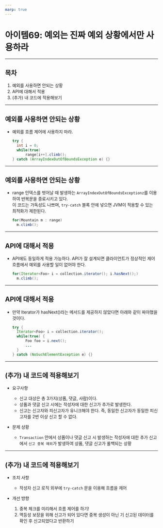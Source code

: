 ```yaml
---
marp: true
---
```


# 아이템69: 예외는 진짜 예외 상황에서만 사용하라

---

## 목차

1. 예외를 사용하면 안되는 상황
2. API에 대해서 적용
3. (추가) 내 코드에 적용해보기

---

## 예외를 사용하면 안되는 상황

- 예외를 흐름 제어에 사용하지 마라.
  ```java
  try {
	int i = 0;
	while(true)
		range[i++].climb();
  } catch (ArrayIndexOutOfBoundsException e) {}
  ```
---

## 예외를 사용하면 안되는 상황

- range 인덱스를 벗어날 때 발생하는 `ArrayIndexOutOfBoundsExceptionz`를 이용하여 반복문을 종료시키고 있다.  
  이 코드는 가독성도 나쁘며, `try-catch` 블록 안에 넣으면 JVM이 적용할 수 있는 최적화가 제한된다.
  ```java
  for(Mountain m : range)
	m.climb();
  ```

---

## API에 대해서 적용

- API에도 동일하게 적용 가능하다. API가 잘 설계되면 클라이언트가 정상적인 제어 흐름에서 예외를 사용할 일이 없어야 한다.
  ```java
  for(Iterator<Foo> i = collection.iterator(); i.hasNext();)
	m.climb();
  ```

---

## API에 대해서 적용

- 만약 Iterator가 hasNext()라는 메서드를 제공하지 않았다면 아래와 같이 짜야했을 것이다.
  ```java
  try {
	Iterator<Foo> i = collection.iterator();
	while(true) {
		Foo foo = i.next();
		...
    }
  } catch (NoSuchElementException e) {}
  ```

---

## (추가) 내 코드에 적용해보기

- 요구사항
  - 신고 대상은 총 3가지(상품, 댓글, 사람)이다.
  - 상품과 댓글 신고 시에는 작성자에 대한 신고가 추가로 발생한다.
  - 신고는 신고자와 피신고자가 유니크해야 한다. 즉, 동일한 신고자가 동일한 피신고자를 2번 이상 신고 할 수 없다.

- 문제 상황
  - `Transaction` 안에서 상품이나 댓글 신고 시 발생하는 작성자에 대한 추가 신고에서 `신고 중복 예외`가 발생하여 상품, 댓글 신고가 롤백되는 상황

---

## (추가) 내 코드에 적용해보기

- 조치 사항
  - 작성자 신고 로직 외부에 `try-catch` 문을 이용해 흐름을 제어 

- 개선 방향
  1. 중복 체크를 미리해서 흐름 제어를 하기!
  2. 멱등성 보장을 위해 신고가 되어 있다면 중복 생성이 아닌 기 신고된 데이터를 확인 후 신고되었다고 반환하기
